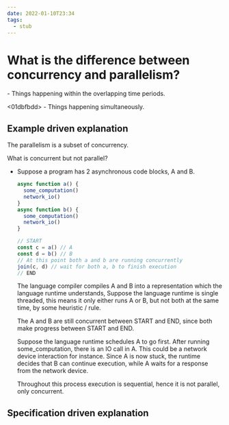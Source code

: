 ```yaml
---
date: 2022-01-10T23:34
tags: 
  - stub
---
```


# What is the difference between concurrency and parallelism?

<d1ab5193> - Things happening within the overlapping time periods.

<01dbfbdd> - Things happening simultaneously.

## Example driven explanation

The parallelism is a subset of concurrency.

What is concurrent but not parallel?
- Suppose a program has 2 asynchronous code blocks, A and B.
  ```js
  async function a() {
    some_computation()
    network_io()
  }
  async function b() {
    some_computation()
    network_io()
  }

  // START
  const c = a() // A
  const d = b() // B
  // At this point both a and b are running concurrently
  join(c, d) // wait for both a, b to finish execution
  // END


  ```
  The language compiler compiles A and B into a representation which
  the language runtime understands,
  Suppose the language runtime is single threaded,
  this means it only either runs A or B, but not both at the same time,
  by some heuristic / rule.
  
  The A and B are still concurrent between START and END,
  since both make progress between START and END.
  
  Suppose the language runtime schedules A to go first.
  After running some_computation, there is an IO call in A.
  This could be a network device interaction for instance.
  Since A is now stuck, the runtime decides that B can continue execution,
  while A waits for a response from the network device.
  
  Throughout this process execution is sequential, hence it is not parallel, only concurrent.

## Specification driven explanation
